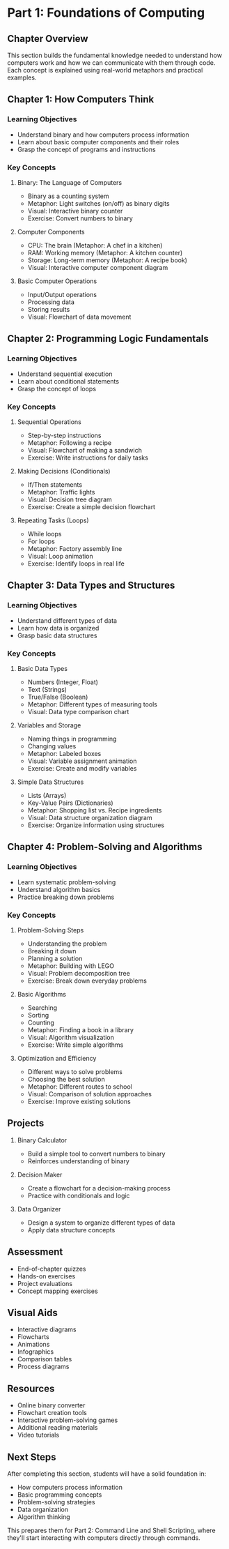 # Part 1: Foundations of Computing

## Chapter Overview
This section builds the fundamental knowledge needed to understand how computers work and how we can communicate with them through code. Each concept is explained using real-world metaphors and practical examples.

## Chapter 1: How Computers Think
### Learning Objectives
- Understand binary and how computers process information
- Learn about basic computer components and their roles
- Grasp the concept of programs and instructions

### Key Concepts
1. Binary: The Language of Computers
   - Binary as a counting system
   - Metaphor: Light switches (on/off) as binary digits
   - Visual: Interactive binary counter
   - Exercise: Convert numbers to binary

2. Computer Components
   - CPU: The brain (Metaphor: A chef in a kitchen)
   - RAM: Working memory (Metaphor: A kitchen counter)
   - Storage: Long-term memory (Metaphor: A recipe book)
   - Visual: Interactive computer component diagram

3. Basic Computer Operations
   - Input/Output operations
   - Processing data
   - Storing results
   - Visual: Flowchart of data movement

## Chapter 2: Programming Logic Fundamentals
### Learning Objectives
- Understand sequential execution
- Learn about conditional statements
- Grasp the concept of loops

### Key Concepts
1. Sequential Operations
   - Step-by-step instructions
   - Metaphor: Following a recipe
   - Visual: Flowchart of making a sandwich
   - Exercise: Write instructions for daily tasks

2. Making Decisions (Conditionals)
   - If/Then statements
   - Metaphor: Traffic lights
   - Visual: Decision tree diagram
   - Exercise: Create a simple decision flowchart

3. Repeating Tasks (Loops)
   - While loops
   - For loops
   - Metaphor: Factory assembly line
   - Visual: Loop animation
   - Exercise: Identify loops in real life

## Chapter 3: Data Types and Structures
### Learning Objectives
- Understand different types of data
- Learn how data is organized
- Grasp basic data structures

### Key Concepts
1. Basic Data Types
   - Numbers (Integer, Float)
   - Text (Strings)
   - True/False (Boolean)
   - Metaphor: Different types of measuring tools
   - Visual: Data type comparison chart

2. Variables and Storage
   - Naming things in programming
   - Changing values
   - Metaphor: Labeled boxes
   - Visual: Variable assignment animation
   - Exercise: Create and modify variables

3. Simple Data Structures
   - Lists (Arrays)
   - Key-Value Pairs (Dictionaries)
   - Metaphor: Shopping list vs. Recipe ingredients
   - Visual: Data structure organization diagram
   - Exercise: Organize information using structures

## Chapter 4: Problem-Solving and Algorithms
### Learning Objectives
- Learn systematic problem-solving
- Understand algorithm basics
- Practice breaking down problems

### Key Concepts
1. Problem-Solving Steps
   - Understanding the problem
   - Breaking it down
   - Planning a solution
   - Metaphor: Building with LEGO
   - Visual: Problem decomposition tree
   - Exercise: Break down everyday problems

2. Basic Algorithms
   - Searching
   - Sorting
   - Counting
   - Metaphor: Finding a book in a library
   - Visual: Algorithm visualization
   - Exercise: Write simple algorithms

3. Optimization and Efficiency
   - Different ways to solve problems
   - Choosing the best solution
   - Metaphor: Different routes to school
   - Visual: Comparison of solution approaches
   - Exercise: Improve existing solutions

## Projects
1. Binary Calculator
   - Build a simple tool to convert numbers to binary
   - Reinforces understanding of binary

2. Decision Maker
   - Create a flowchart for a decision-making process
   - Practice with conditionals and logic

3. Data Organizer
   - Design a system to organize different types of data
   - Apply data structure concepts

## Assessment
- End-of-chapter quizzes
- Hands-on exercises
- Project evaluations
- Concept mapping exercises

## Visual Aids
- Interactive diagrams
- Flowcharts
- Animations
- Infographics
- Comparison tables
- Process diagrams

## Resources
- Online binary converter
- Flowchart creation tools
- Interactive problem-solving games
- Additional reading materials
- Video tutorials

## Next Steps
After completing this section, students will have a solid foundation in:
- How computers process information
- Basic programming concepts
- Problem-solving strategies
- Data organization
- Algorithm thinking

This prepares them for Part 2: Command Line and Shell Scripting, where they'll start interacting with computers directly through commands.
